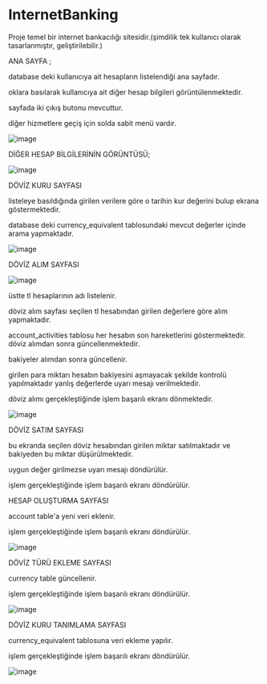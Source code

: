 # InternetBanking

Proje temel bir internet bankacılığı sitesidir.(şimdilik tek kullanıcı olarak tasarlanmıştır, geliştirilebilir.)

ANA SAYFA ;


database deki kullanıcıya ait hesapların listelendiği ana sayfadır.

oklara basılarak kullanıcıya ait diğer hesap bilgileri görüntülenmektedir.

sayfada iki çıkış butonu mevcuttur.

diğer hizmetlere geçiş için solda sabit menü vardır.



![image](https://user-images.githubusercontent.com/94555987/180976015-a2240efd-d726-407b-9350-b996a8e410af.png)


 
 DİĞER HESAP BİLGİLERİNİN GÖRÜNTÜSÜ;
 

![image](https://user-images.githubusercontent.com/94555987/180977261-fd65ac46-0925-447b-976e-557a52655827.png)



DÖVİZ KURU SAYFASI



listeleye basıldığında girilen verilere göre o tarihin kur değerini  bulup ekrana göstermektedir.

 database deki currency_equivalent tablosundaki mevcut değerler içinde arama yapmaktadır.
 
 
 
 ![image](https://user-images.githubusercontent.com/94555987/180986322-176d6fc6-0198-47a2-a5e8-445ca81973ab.png)

 
 
  DÖVİZ ALIM SAYFASI 
  
  
  ![image](https://user-images.githubusercontent.com/94555987/180984304-43abf575-5f20-4fdb-8c9f-8e4184368bd7.png)



 üstte tl hesaplarının adı listelenir.
 
 döviz alım sayfası seçilen tl hesabından girilen değerlere göre alım yapmaktadır.
 
 account_activities tablosu her hesabın son hareketlerini göstermektedir. döviz alımdan sonra güncellenmektedir.
 
 bakiyeler alımdan sonra güncellenir.
 
 girilen para miktarı hesabın bakiyesini aşmayacak şekilde kontrolü yapılmaktadır yanlış değerlerde uyarı mesajı verilmektedir.
 
  döviz alımı gerçekleştiğinde işlem başarılı ekranı dönmektedir.
  
  
 ![image](https://user-images.githubusercontent.com/94555987/180984162-a277d118-0966-4ec3-aa2e-29b670bceda4.png)
 
 

 
 DÖVİZ SATIM SAYFASI
 
 
 
 bu ekranda seçilen döviz hesabından girilen miktar satılmaktadır ve bakiyeden bu miktar düşürülmektedir.
 
 uygun değer girilmezse uyarı mesajı döndürülür.
 
 işlem gerçekleştiğinde işlem başarılı ekranı döndürülür. 
 
 
 
 HESAP OLUŞTURMA SAYFASI
 
 
  account table'a yeni veri eklenir.
  
 işlem gerçekleştiğinde işlem başarılı ekranı döndürülür.
 
 
![image](https://user-images.githubusercontent.com/94555987/180985069-50ed2df4-9c1b-4abf-961e-f86659b1e703.png)




DÖVİZ TÜRÜ EKLEME SAYFASI


currency table güncellenir.

 işlem gerçekleştiğinde işlem başarılı ekranı döndürülür.
 
 
 
![image](https://user-images.githubusercontent.com/94555987/180985618-b21d9c55-058b-4e36-a157-d4594c2a0786.png)



DÖVİZ KURU TANIMLAMA SAYFASI


currency_equivalent tablosuna veri ekleme yapılır.


 işlem gerçekleştiğinde işlem başarılı ekranı döndürülür.
 
 
 
![image](https://user-images.githubusercontent.com/94555987/180985839-dacff38a-6977-4669-a1e2-9a607f19ed56.png)




 
